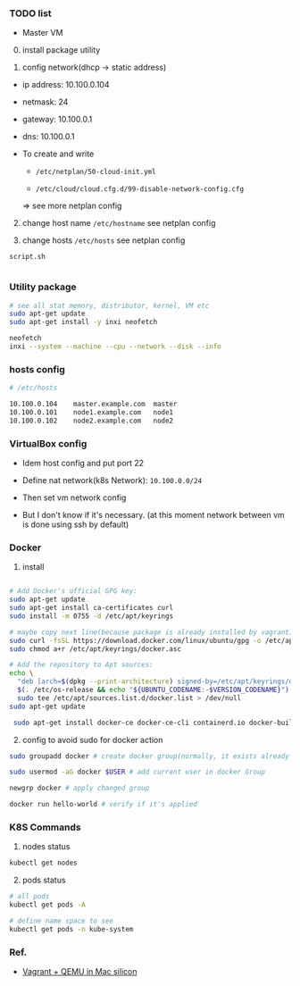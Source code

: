 ### TODO list

- Master VM

0. install package utility

1. config network(dhcp -> static address)

  - ip address: 10.100.0.104

  - netmask: 24

  - gateway: 10.100.0.1

  - dns: 10.100.0.1

  - To create and write

    -  `/etc/netplan/50-cloud-init.yml`

    - `/etc/cloud/cloud.cfg.d/99-disable-network-config.cfg`

    => see more netplan config
  
2. change host name `/etc/hostname` see netplan config

3. change hosts `/etc/hosts` see netplan config



`script.sh`
```bash
```

### Utility package

```bash
# see all stat memory, distributor, kernel, VM etc
sudo apt-get update
sudo apt-get install -y inxi neofetch

neofetch
inxi --system --machine --cpu --network --disk --info
```


### hosts config

```bash
# /etc/hosts

10.100.0.104    master.example.com  master
10.100.0.101    node1.example.com   node1
10.100.0.102    node2.example.com   node2

```


### VirtualBox config

- Idem host config and put port 22

- Define nat network(k8s Network): `10.100.0.0/24`

- Then set vm network config

- But I don't know if it's necessary. (at this moment network between vm is done using ssh by default)

### Docker


1. install

  ```bash

  # Add Docker's official GPG key:
  sudo apt-get update
  sudo apt-get install ca-certificates curl
  sudo install -m 0755 -d /etc/apt/keyrings

  # maybe copy next line(because package is already installed by vagrant)
  sudo curl -fsSL https://download.docker.com/linux/ubuntu/gpg -o /etc/apt/keyrings/docker.asc
  sudo chmod a+r /etc/apt/keyrings/docker.asc

  # Add the repository to Apt sources:
  echo \
    "deb [arch=$(dpkg --print-architecture) signed-by=/etc/apt/keyrings/docker.asc] https://download.docker.com/linux/ubuntu \
    $(. /etc/os-release && echo "${UBUNTU_CODENAME:-$VERSION_CODENAME}") stable" | \
    sudo tee /etc/apt/sources.list.d/docker.list > /dev/null
  sudo apt-get update

   sudo apt-get install docker-ce docker-ce-cli containerd.io docker-buildx-plugin docker-compose-plugin

  ```

2. config to avoid sudo for docker action


  ```bash
  sudo groupadd docker # create docker group(normally, it exists already when install docker)

  sudo usermod -aG docker $USER # add current user in docker Group

  newgrp docker # apply changed group

  docker run hello-world # verify if it's applied
  
  ```

### K8S Commands

1. nodes status

```bash
kubectl get nodes
```


2. pods status

```bash
# all pods
kubectl get pods -A

# define name space to see
kubectl get pods -n kube-system
```


### Ref.

- [Vagrant + QEMU in Mac silicon](https://joachim8675309.medium.com/vagrant-with-macbook-mx-arm64-0f590fd7e48a)